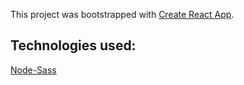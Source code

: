 This project was bootstrapped with [Create React App](https://github.com/facebook/create-react-app).

## Technologies used:

[Node-Sass](https://github.com/sass/node-sass)

